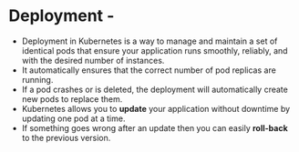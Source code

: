 # Deployment -
- Deployment in Kubernetes is a way to manage and maintain a set of identical pods that ensure your application runs smoothly, reliably, and with the desired number of instances.
- It automatically ensures that the correct number of pod replicas are running.
- If a pod crashes or is deleted, the deployment will automatically create new pods to replace them.
- Kubernetes allows you to **update** your application without downtime by updating one pod at a time.
- If something goes wrong after an update then you can easily **roll-back** to the previous version.
